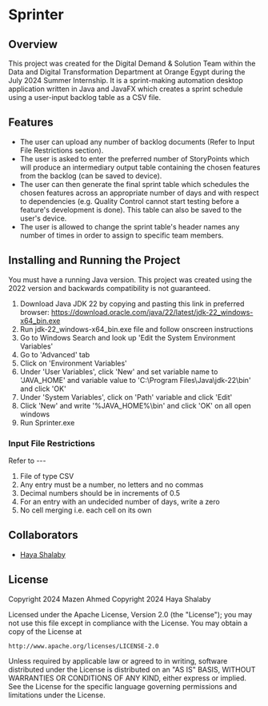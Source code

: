 # Sprinter
## Overview
This project was created for the Digital Demand & Solution Team within the Data and Digital Transformation Department at Orange Egypt during the July 2024 Summer Internship. 
It is a sprint-making automation desktop application written in Java and JavaFX which creates a sprint schedule using a user-input backlog table as a CSV file. 

## Features
* The user can upload any number of backlog documents (Refer to Input File Restrictions section).
* The user is asked to enter the preferred number of StoryPoints which will produce an intermediary output table containing the chosen features from the backlog (can be saved to device).
* The user can then generate the final sprint table which schedules the chosen features across an appropriate number of days and with respect to dependencies (e.g. Quality Control cannot start testing before a feature's development is done). This table can also be saved to the user's device.
* The user is allowed to change the sprint table's header names any number of times in order to assign to specific team members. 

## Installing and Running the Project
You must have a running Java version. This project was created using the 2022 version and backwards compatibility is not guaranteed.
1. Download Java JDK 22 by copying and pasting this link in preferred browser: https://download.oracle.com/java/22/latest/jdk-22_windows-x64_bin.exe 
2. Run jdk-22_windows-x64_bin.exe file and follow onscreen instructions 
3. Go to Windows Search and look up 'Edit the System Environment Variables'
4. Go to 'Advanced' tab 
5. Click on 'Environment Variables'
6. Under 'User Variables', click 'New' and set variable name to 'JAVA_HOME' and variable value to 'C:\Program Files\Java\jdk-22\bin' and click 'OK'
7. Under 'System Variables', click on 'Path' variable and click 'Edit'
8. Click 'New' and write '%JAVA_HOME%\bin' and click 'OK' on all open windows 
9. Run Sprinter.exe

### Input File Restrictions
Refer to --- 
1. File of type CSV
2. Any entry must be a number, no letters and no commas
3. Decimal numbers should be in increments of 0.5
4. For an entry with an undecided number of days, write a zero
5. No cell merging i.e. each cell on its own

## Collaborators
* [Haya Shalaby](https://github.com/HayaShalaby)

## License
Copyright 2024 Mazen Ahmed 
Copyright 2024 Haya Shalaby  

Licensed under the Apache License, Version 2.0 (the "License");
you may not use this file except in compliance with the License.
You may obtain a copy of the License at

    http://www.apache.org/licenses/LICENSE-2.0

Unless required by applicable law or agreed to in writing, software
distributed under the License is distributed on an "AS IS" BASIS,
WITHOUT WARRANTIES OR CONDITIONS OF ANY KIND, either express or implied.
See the License for the specific language governing permissions and
limitations under the License.
